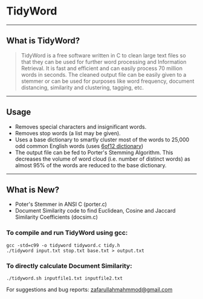 # TidyWord

----
## What is TidyWord?

> TidyWord is a free software written in C to clean large text files so that they can be used for further word processing and Information Retrieval. It is fast and efficient and can easily process 70 million words in seconds. The cleaned output file can be easily given to a stemmer or can be used for purposes like word frequency, document distancing, similarity and clustering, tagging, etc.

----
## Usage
* Removes special characters and insignificant words.
* Removes stop words (a list may be given).
* Uses a base dictionary to smartly cluster most of the words to 25,000 odd common English words (uses [6of12 dictionary](http://wordlist.aspell.net/12dicts-readme/#nof12))
* The output file can be fed to Porter's Stemming Algorithm. This decreases the volume of word cloud (i.e. number of distinct words) as almost 95% of the words are reduced to the base dictionary.

----
## What is New?
* Poter's Stemmer in ANSI C (porter.c)
* Document Similarity code to find Euclidean, Cosine and Jaccard Similarity Coefficients (docsim.c)

### To compile and run TidyWord using gcc:
```
gcc -std=c99 -o tidyword tidyword.c tidy.h 
./tidyword input.txt stop.txt base.txt > output.txt
```

### To directly calculate Document Similarity:
``` 
./tidyword.sh inputfile1.txt inputfile2.txt
```

For suggestions and bug reports: zafarullahmahmmod@gmail.com
